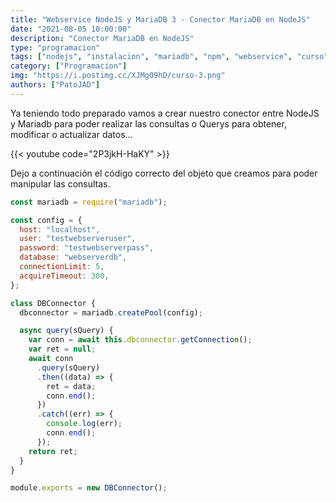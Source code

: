 ```yaml
---
title: "Webservice NodeJS y MariaDB 3 - Conector MariaDB en NodeJS"
date: "2021-08-05 10:00:00"
description: "Conector MariaDB en NodeJS"
type: "programacion"
tags: ["nodejs", "instalacion", "mariadb", "npm", "webservice", "curso"]
category: ["Programacion"]
img: "https://i.postimg.cc/XJMg09hD/curso-3.png"
authors: ["PatoJAD"]
---
```


Ya teniendo todo preparado vamos a crear nuestro conector entre NodeJS y Mariadb para poder realizar las consultas o Querys para obtener, modificar o actualizar datos...

{{< youtube code="2P3jkH-HaKY" >}}

Dejo a continuación el código correcto del objeto que creamos para poder manipular las consultas.

```javascript
const mariadb = require("mariadb");

const config = {
  host: "localhost",
  user: "testwebserveruser",
  password: "testwebserverpass",
  database: "webserverdb",
  connectionLimit: 5,
  acquireTimeout: 300,
};

class DBConnector {
  dbconnector = mariadb.createPool(config);

  async query(sQuery) {
    var conn = await this.dbconnector.getConnection();
    var ret = null;
    await conn
      .query(sQuery)
      .then((data) => {
        ret = data;
        conn.end();
      })
      .catch((err) => {
        console.log(err);
        conn.end();
      });
    return ret;
  }
}

module.exports = new DBConnector();
```
